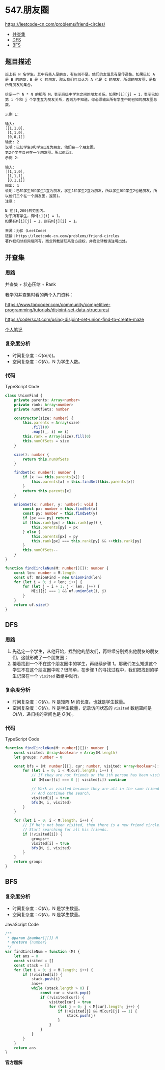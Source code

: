 # 547.朋友圈

https://leetcode-cn.com/problems/friend-circles/

-   [并查集](#并查集)
-   [DFS](#DFS)
-   [BFS](#BFS)

## 题目描述

```
班上有 N 名学生。其中有些人是朋友，有些则不是。他们的友谊具有是传递性。如果已知 A 是 B 的朋友，B 是 C 的朋友，那么我们可以认为 A 也是 C 的朋友。所谓的朋友圈，是指所有朋友的集合。

给定一个 N * N 的矩阵 M，表示班级中学生之间的朋友关系。如果M[i][j] = 1，表示已知第 i 个和 j 个学生互为朋友关系，否则为不知道。你必须输出所有学生中的已知的朋友圈总数。

示例 1:

输入:
[[1,1,0],
 [1,1,0],
 [0,0,1]]
输出: 2
说明：已知学生0和学生1互为朋友，他们在一个朋友圈。
第2个学生自己在一个朋友圈。所以返回2。
示例 2:

输入:
[[1,1,0],
 [1,1,1],
 [0,1,1]]
输出: 1
说明：已知学生0和学生1互为朋友，学生1和学生2互为朋友，所以学生0和学生2也是朋友，所以他们三个在一个朋友圈，返回1。
注意：

N 在[1,200]的范围内。
对于所有学生，有M[i][i] = 1。
如果有M[i][j] = 1，则有M[j][i] = 1。

来源：力扣（LeetCode）
链接：https://leetcode-cn.com/problems/friend-circles
著作权归领扣网络所有。商业转载请联系官方授权，非商业转载请注明出处。
```

## 并查集

### 思路

并查集 + 状态压缩 + Rank

我学习并查集时看的两个入门资料：

https://www.topcoder.com/community/competitive-programming/tutorials/disjoint-set-data-structures/

https://coderscat.com/using-disjoint-set-union-find-to-create-maze

[个人笔记](https://github.com/suukii/Articles/blob/master/articles/dsa_union_find.md)

### 复杂度分析

-   时间复杂度：$O(α(n))$。
-   空间复杂度：$O(N)$，N 为学生人数。

### 代码

TypeScript Code

```ts
class UnionFind {
    private parents: Array<number>
    private rank: Array<number>
    private numOfSets: number

    constructor(size: number) {
        this.parents = Array(size)
            .fill(0)
            .map((_, i) => i)
        this.rank = Array(size).fill(0)
        this.numOfSets = size
    }

    size(): number {
        return this.numOfSets
    }

    findSet(x: number): number {
        if (x !== this.parents[x]) {
            this.parents[x] = this.findSet(this.parents[x])
        }
        return this.parents[x]
    }

    unionSet(x: number, y: number): void {
        const px: number = this.findSet(x)
        const py: number = this.findSet(y)
        if (px === py) return
        if (this.rank[px] > this.rank[py]) {
            this.parents[py] = px
        } else {
            this.parents[px] = py
            this.rank[px] === this.rank[py] && ++this.rank[py]
        }
        this.numOfSets--
    }
}

function findCircleNum(M: number[][]): number {
    const len: number = M.length
    const uf: UnionFind = new UnionFind(len)
    for (let i = 0; i < len; i++) {
        for (let j = i + 1; j < len; j++) {
            M[i][j] === 1 && uf.unionSet(i, j)
        }
    }
    return uf.size()
}
```

## DFS

### 思路

1. 先选定一个学生，从他开始，找到他的朋友们，再继续分别找出他朋友的朋友们，这就形成了一个朋友圈；
2. 接着找到一个不在这个朋友圈中的学生，再继续步骤 1。那我们怎么知道这个学生不在这个朋友圈中呢？很简单，在步骤 1 的寻找过程中，我们把找到的学生记录在一个 `visited` 数组中就行。

### 复杂度分析

-   时间复杂度：$O(N)$，N 是矩阵 M 的长度，也就是学生数量。
-   空间复杂度：$O(N)$，N 是学生数量，记录访问状态的 `visited` 数组空间是 $O(N)$，递归栈的空间也是 $O(N)$。

### 代码

TypeScript Code

```ts
function findCircleNum(M: number[][]): number {
    const visited: Array<boolean> = Array(M.length)
    let groups: number = 0

    const bfs = (M: number[][], cur: number, visited: Array<boolean>): void => {
        for (let i = 0; i < M[cur].length; i++) {
            // If they are not friends or the ith person has been visited, skip him.
            if (M[cur][i] === 0 || visited[i]) continue

            // Mark as visited because they are all in the same friend circle with the cur person.
            // And continue the search.
            visited[i] = true
            bfs(M, i, visited)
        }
    }

    for (let i = 0; i < M.length; i++) {
        // If he's not been visited, then there is a new friend circle.
        // Start searching for all his friends.
        if (!visited[i]) {
            groups++
            visited[i] = true
            bfs(M, i, visited)
        }
    }
    return groups
}
```

## BFS

### 复杂度分析

-   时间复杂度：$O(N)$，N 是学生数量。
-   空间复杂度：$O(N)$，N 是学生数量。

JavaScript Code

```js
/**
 * @param {number[][]} M
 * @return {number}
 */
var findCircleNum = function (M) {
    let ans = 0
    const visited = []
    const stack = []
    for (let i = 0; i < M.length; i++) {
        if (!visited[i]) {
            stack.push(i)
            ans++
            while (stack.length > 0) {
                const cur = stack.pop()
                if (!visited[cur]) {
                    visited[cur] = true
                    for (let j = 0; j < M[cur].length; j++) {
                        if (!visited[j] && M[cur][j] == 1) {
                            stack.push(j)
                        }
                    }
                }
            }
        }
    }
    return ans
}
```

**官方题解**
